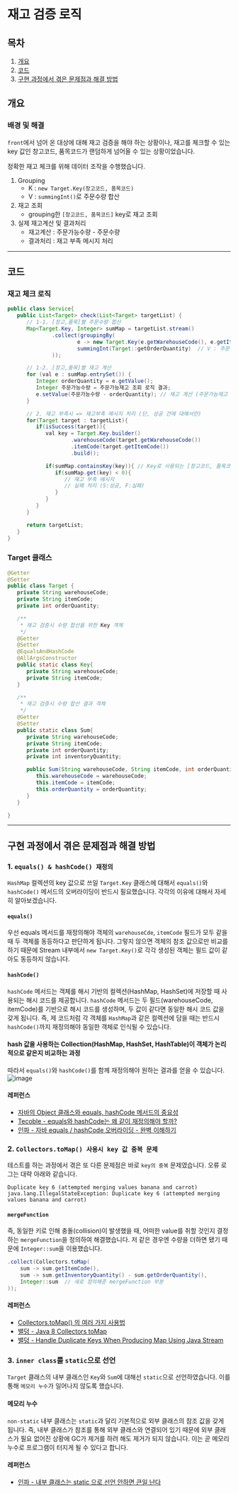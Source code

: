 # 재고 검증 로직

## 목차
1. [개요](#개요)
2. [코드](#코드)
3. [구현 과정에서 겪은 문제점과 해결 방법](#구현-과정에서-겪은-문제점과-해결-방법)

## 개요
### 배경 및 해결
`front`에서 넘어 온 대상에 대해 재고 검증을 해야 하는 상황이나, 
재고를 체크할 수 있는 key 값인 창고코드, 품목코드가 랜덤하게 넘어올 수 있는 상황이었습니다.

정확한 재고 체크를 위해 데이터 조작을 수행했습니다.
1. Grouping 
   - K : `new Target.Key(창고코드, 품목코드)`
   - V : `summingInt()`로 주문수량 합산
2. 재고 조회
   - grouping한 `[창고코드, 품목코드]` key로 재고 조회
3. 실제 재고계산 및 결과처리
   - 재고계산 : 주문가능수량 - 주문수량
   - 결과처리 : 재고 부족 메시지 처리

---

## 코드

### 재고 체크 로직
```java
public class Service{
   public List<Target> check(List<Target> targetList) {
      // 1-1. [창고,품목]별 주문수량 합산
      Map<Target.Key, Integer> sumMap = targetList.stream()
              .collect(groupingBy(
                      e -> new Target.Key(e.getWarehouseCode(), e.getItemCode()),  // K : [창고코드, 품목코드]
                      summingInt(Target::getOrderQuantity)  // V : 주문수량++
              ));

      // 1-2. [창고,품목]별 재고 계산
      for (val e : sumMap.entrySet()) {
         Integer orderQuantity = e.getValue();
         Integer 주문가능수량 = 주문가능재고 조회 로직 결과;
         e.setValue(주문가능수량 - orderQuantity); // 재고 계산 (주문가능재고 - 주문수량)
      }

      // 2. 재고 부족시 => 재고부족 메시지 처리 (단, 성공 건에 대해서만)
      for(Target target : targetList){
         if(isSuccess(target)){
            val key = Target.Key.builder()
                    .warehouseCode(target.getWarehouseCode())
                    .itemCode(target.getItemCode())
                    .build();

            if(sumMap.containsKey(key)){ // Key로 사용되는 [창고코드, 품목코드] 객체를 비교 (equalsAndHashCode 구현 중)
               if(sumMap.get(key) < 0){
                  // 재고 부족 메시지
                  // 실패 처리 (S:성공, F:실패)
               }
            }
         }
      }

      return targetList;
   }
}
```

### Target 클래스
```java
@Getter
@Setter
public class Target {
   private String warehouseCode;
   private String itemCode;
   private int orderQuantity;

   /**
    * 재고 검증시 수량 합산을 위한 Key 객체
    */
   @Getter
   @Setter
   @EqualsAndHashCode
   @AllArgsConstructor
   public static class Key{
      private String warehouseCode;
      private String itemCode;
   }

   /**
    * 재고 검증시 수량 합산 결과 객체
    */
   @Getter
   @Setter
   public static class Sum{
      private String warehouseCode;
      private String itemCode;
      private int orderQuantity;
      private int inventoryQuantity;

      public Sum(String warehouseCode, String itemCode, int orderQuantity){
         this.warehouseCode = warehouseCode;
         this.itemCode = itemCode;
         this.orderQuantity = orderQuantity;
      }
   }

}
```
 
---

## 구현 과정에서 겪은 문제점과 해결 방법
### 1. `equals() & hashCode() 재정의`
`HashMap` 컬렉션의 key 값으로 쓰일 `Target.Key` 클래스에 대해서 `equals()`와 `hashCode()` 메서드의 오버라이딩이 반드시 필요했습니다.
각각의 이유에 대해서 자세히 알아보겠습니다.

#### `equals()`
우선 equals 메서드를 재정의해야 객체의 `warehouseCde`, `itemCode` 필드가 모두 같을 때 두 객체를 동등하다고 판단하게 됩니다.
그렇지 않으면 객체의 참조 값으로만 비교를 하기 때문에 Stream 내부에서 `new Target.Key()`로 각각 생성된 객체는 필드 값이 같아도 동등하지 않습니다.

#### `hashCode()`
`hashCode` 메서드는 객체를 해시 기반의 컬렉션(HashMap, HashSet)에 저장할 때 사용되는 해시 코드를 제공합니다.
`hashCode` 메서드는 두 필드(warehouseCode, itemCode)를 기반으로 해시 코드를 생성하며, 두 값이 같다면 동일한 해시 코드 값을 갖게 됩니다.
즉, 제 코드처럼 각 객체를 `HashMap`과 같은 컬렉션에 담을 때는 반드시 `hashCode()`까지 재정의해야 동일한 객체로 인식될 수 있습니다.

#### hash 값을 사용하는 Collection(HashMap, HashSet, HashTable)이 객체가 논리적으로 같은지 비교하는 과정
따라서 `equals()`와 `hashCode()`를 함께 재정의해야 원하는 결과를 얻을 수 있습니다.
![image](https://github.com/user-attachments/assets/fa18785a-165d-47f9-b453-039cc7999dee)


#### 레퍼런스
- [자바의 Object 클래스와 equals, hashCode 메서드의 중요성](https://intro.f-lab.kr/insight/java-object-class-equals-hashcode?gad_source=1&gclid=CjwKCAjw7s20BhBFEiwABVIMraXHsjn2q7RL16EHxygez2CwZSD0Ywxla-ywR-mTUU3jb_c8M6IOCxoC0ywQAvD_BwE)
- [Tecoble - equals와 hashCode는 왜 같이 재정의해야 할까?](https://tecoble.techcourse.co.kr/post/2020-07-29-equals-and-hashCode/)
- [인파 - 자바 equals / hashCode 오버라이딩 - 완벽 이해하기](https://inpa.tistory.com/entry/JAVA-%E2%98%95-equals-hashCode-%EB%A9%94%EC%84%9C%EB%93%9C-%EA%B0%9C%EB%85%90-%ED%99%9C%EC%9A%A9-%ED%8C%8C%ED%97%A4%EC%B9%98%EA%B8%B0#equals%EB%A7%8C_%EC%9E%AC%EC%A0%95%EC%9D%98%ED%95%A0_%EA%B2%BD%EC%9A%B0)


### 2. `Collectors.toMap() 사용시 key 값 중복 문제`
테스트를 하는 과정에서 겪은 또 다른 문제점은 바로 `key의 중복` 문제였습니다. 오류 로그는 대략 아래와 같습니다.

`Duplicate key 6 (attempted merging values banana and carrot) java.lang.IllegalStateException: Duplicate key 6 (attempted merging values banana and carrot)`

#### `mergeFunction`
즉, 동일한 키로 인해 충돌(collision)이 발생했을 때, 어떠한 value를 취할 것인지 결정하는 `mergeFunction`을 정의하여 해결했습니다.
저 같은 경우엔 수량을 더하면 됐기 때문에 `Integer::sum`을 이용했습니다.

```java
.collect(Collectors.toMap(
    sum -> sum.getItemCode(),								
    sum -> sum.getInventoryQuantity() - sum.getOrderQuantity(),	
    Integer::sum  // 새로 정의해준 mergeFunction 부분
));
```

#### 레퍼런스
- [Collectors.toMap() 의 여러 가지 사용법](https://ttl-blog.tistory.com/1232)
- [밸덩 - Java 8 Collectors toMap](https://www.baeldung.com/java-collectors-tomap)
- [밸덩 - Handle Duplicate Keys When Producing Map Using Java Stream](https://www.baeldung.com/java-duplicate-keys-when-producing-map-using-stream)


### 3. `inner class`를 `static`으로 선언
`Target` 클래스의 내부 클래스인 `Key`와 `Sum`에 대해선 `static`으로 선언하였습니다.
이를 통해 `메모리 누수`가 일어나지 않도록 했습니다.

#### 메모리 누수
`non-static` 내부 클래스는 `static`과 달리 기본적으로 외부 클래스의 참조 값을 갖게 됩니다.
즉, 내부 클래스가 참조를 통해 외부 클래스와 연결되어 있기 때문에 외부 클래스가 필요 없어진 상황에 GC가 제거를 하려 해도 제거가 되지 않습니다.
이는 곧 메모리 누수로 프로그램이 터지게 될 수 있다고 합니다.

#### 레퍼런스
- [인파 - 내부 클래스는 static 으로 선언 안하면 큰일 난다](https://inpa.tistory.com/entry/JAVA-%E2%98%95-%EC%9E%90%EB%B0%94%EC%9D%98-%EB%82%B4%EB%B6%80-%ED%81%B4%EB%9E%98%EC%8A%A4%EB%8A%94-static-%EC%9C%BC%EB%A1%9C-%EC%84%A0%EC%96%B8%ED%95%98%EC%9E%90#inner_%ED%81%B4%EB%9E%98%EC%8A%A4%EB%8A%94_%EC%99%B8%EB%B6%80_%EC%B0%B8%EC%A1%B0%EB%A5%BC_%ED%95%9C%EB%8B%A4)
